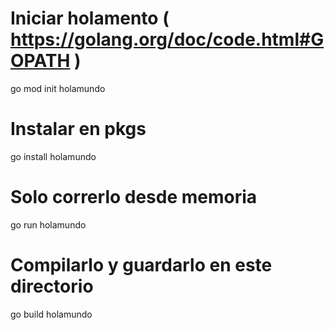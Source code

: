 # Iniciar holamento ( https://golang.org/doc/code.html#GOPATH )
go mod init holamundo

# Instalar en pkgs
go install holamundo

# Solo correrlo desde memoria
go run holamundo

# Compilarlo y guardarlo en este directorio
go build holamundo

